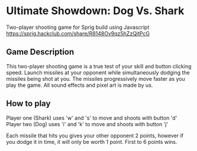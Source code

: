 # Ultimate Showdown: Dog Vs. Shark
Two-player shooting game for Sprig build using Javascript
https://sprig.hackclub.com/share/R8148Ov9qz5hZzQitPcG

## Game Description
This two-player shooting game is a true test of your skill and button clicking speed. Launch missiles at your opponent while simultaneously dodging the missiles being shot at you. The missiles progressively move faster as you play the game. All sound effects and pixel art is made by us.

## How to play
Player one (Shark) uses 'w' and 's' to move and shoots with button 'd'
Player two (Dog) uses 'i' and 'k' to move and shoots with button 'j'

Each missile that hits you gives your other opponent 2 points, however if you dodge it in time, it will only be worth 1 point.
 First to 6 points wins. 
